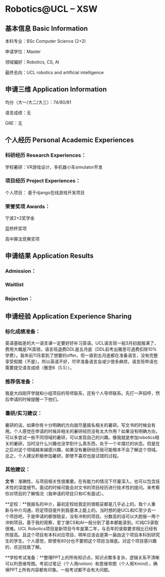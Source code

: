 # Robotics@UCL – XSW

## 基本信息 Basic Information

本科专业：BSc Computer Science (2+2)

申请学位：Master

领域偏好：Robotics, CS, AI 

最终去向：UCL robotics and artificial intelligence 


## 申请三维 Application Information

均分（大一/大二/大三）：74/80/81

语言成绩：无

GRE：无


## 个人经历 Personal Academic Experiences

### 科研经历 Research Experiences：

学校暑研：VR游戏设计，多机器小车simulator开发

### 项目经历 Project Experiences：

个人项目： 基于django在线游戏开发项目

### 荣誉奖项 Awards：

宁波2+2奖学金

蓝桥杯奖项

高中算法竞赛奖项



## 申请结果 Application Results

### Admission：

### Waitlist

### Rejection：



## 申请经验 Application Experience Sharing

### 标化成绩准备：

英语基础差的大一语言课一定要好好补习英语。UCL语言班一般3月初就报满了，费用大概是7K英镑。语言班退费DDL是五月底（DDL前考出雅思可退费扣除10%学费）。我年前11月拿到了想要的offer。但一直到五月底都在准备语言，没有完整享受假期（不是）。所以英语不好，尽早准备语言会减少很多麻烦，语言班申请也需要提交语言成绩（雅思6（5.5））。

### 推荐信准备：

我是大四刚开学就和小组项目的导师联系，还有个人导师联系。先打一声招呼，然后申请的时候提醒一下他们。

### 暑研/实习建议：

暑研的话，如果你有十分明确的方向就尽量报名相关的暑研。写文书的时候会有用。个人感觉在申请的时候非相关的暑研经历没有太大作用？如果没有明确方向，可以多尝试一些不同领域的暑研，可以发现自己的兴趣。像我就是参加robotics相关的暑研，当时没什么兴趣也没学到什么真东西，处于一个半摆烂的状态。但是在之后对这个领域越来越感兴趣，如果没有暑研经历我可能根本不会了解这个领域。总之，个人建议积极参加暑研，即使不喜欢也是试错的过程。

### 其他建议：

**文书**：准确性，与项目相关性很重要。在有能力的情况下尽量深入，也可以包含技术性的深度细节。面试的时候可能会对文书的项目经历进行技术性的提问。来考察你对项目的了解情况（我申请的项目只有IC有面试）。

**定校：**我报名的中介，最初定校给我定的很稳妥都是几乎必上的。我个人重新与中介沟通，将定项目提升到我基本上能上的。当时想的是UCL和IC至少去一个项目吧，于是申请的都很稳妥，没有冲刺的项目。分数高的话可以大胆报一两个冲刺项目。基于我的观察，爱丁堡CS和AI一般分到了基本都能录到。IC纯CS录取很难。UCL Robotics项目是新项目今年是第二年，与去年的录取要求相比已经有所提高。且这个项目有本科对应项目，明年应该会是第一届由这个项目本科到研究生的学生。个人感觉，即使有80分也不要把这个项目当保底。对这个项目感兴趣的，欢迎找我了解。

**学校考试准备：**整理PPT上的所有知识点，知识点繁多复杂，逻辑关系不清晰可以列思维导图。考前过笔记（个人用notion）和思维导图（个人用Xmind），确保PPT上所有内容都有印象。一般考试都不会有大问题。